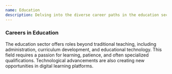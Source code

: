 ```yaml
---
name: Education
description: Delving into the diverse career paths in the education sector, from teaching and administration to educational technology.
---
```


### Careers in Education

The education sector offers roles beyond traditional teaching, including administration, curriculum development, and educational technology. This field requires a passion for learning, patience, and often specialized qualifications. Technological advancements are also creating new opportunities in digital learning platforms.

